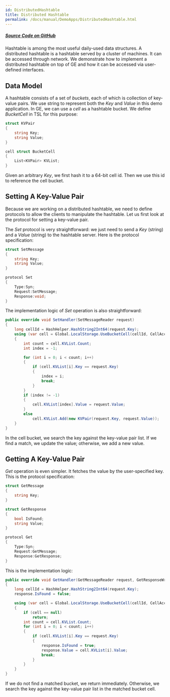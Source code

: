 ```yaml
---
id: DistributedHashtable
title: Distributed Hashtable
permalink: /docs/manual/DemoApps/DistributedHashtable.html
---
```


##### <a href="https://github.com/Microsoft/GraphEngine/tree/master/samples/DistributedHashtable" target="_blank">Source Code on GitHub</a>

Hashtable is among the most useful daily-used data structures. A
distributed hashtable is a hashtable served by a cluster of
machines. It can be accessed through network. We demonstrate how to
implement a distributed hashtable on top of GE and how it
can be accessed via user-defined interfaces.

## Data Model

A hashtable consists of a set of *buckets*, each of which is
collection of key-value pairs. We use string to represent both the
_Key_ and _Value_ in this demo application. In GE, we can
use a _cell_ as a hashtable bucket. We define _BucketCell_ in TSL for
this purpose:

```C#
struct KVPair
{
    string Key;
    string Value;
}

cell struct BucketCell
{
    List<KVPair> KVList;
}
```

Given an arbitrary _Key_, we first hash it to a 64-bit cell id. Then
we use this id to reference the cell bucket. 

## Setting A Key-Value Pair

Because we are working on a distributed hashtable, we need to define
protocols to allow the clients to manipulate the hashtable. Let us
first look at the protocol for setting a key-value pair.

The _Set_ protocol is very straightforward: we just need to send a
_Key_ (string) and a _Value_ (string) to the hashtable server. Here is
the protocol specification:

```C#
struct SetMessage
{
    string Key;
    string Value;
}

protocol Set
{
    Type:Syn;
    Request:SetMessage;
    Response:void;
}
```

The implementation logic of _Set_ operation is also straightforward:

```C#
public override void SetHandler(SetMessageReader request)
{
    long cellId = HashHelper.HashString2Int64(request.Key);
    using (var cell = Global.LocalStorage.UseBucketCell(cellId, CellAccessOptions.CreateNewOnCellNotFound))
    {
        int count = cell.KVList.Count;
        int index = -1;

        for (int i = 0; i < count; i++)
        {
            if (cell.KVList[i].Key == request.Key)
            {
                index = i;
                break;
            }
        }
        if (index != -1)
        {
            cell.KVList[index].Value = request.Value;
        }
        else
            cell.KVList.Add(new KVPair(request.Key, request.Value));
    }
}
```

In the cell bucket, we search the key against the key-value pair
list. If we find a match, we update the value; otherwise, we add a new
value.

## Getting A Key-Value Pair

_Get_ operation is even simpler. It fetches the value by the
user-specified key. This is the protocol specification:

```C#
struct GetMessage
{
    string Key;
}

struct GetResponse
{
    bool IsFound;
    string Value;
}

protocol Get
{
    Type:Syn;
    Request:GetMessage;
    Response:GetResponse;
}
```

This is the implementation logic:

```C#
public override void GetHandler(GetMessageReader request, GetResponseWriter response)
{
    long cellId = HashHelper.HashString2Int64(request.Key);
    response.IsFound = false;

    using (var cell = Global.LocalStorage.UseBucketCell(cellId, CellAccessOptions.ReturnNullOnCellNotFound))
    {
        if (cell == null)
            return;
        int count = cell.KVList.Count;
        for (int i = 0; i < count; i++)
        {
            if (cell.KVList[i].Key == request.Key)
            {
                response.IsFound = true;
                response.Value = cell.KVList[i].Value;
                break;
            }
        }
    }
}
```

If we do not find a matched bucket, we return immediately. Otherwise,
we search the key against the key-value pair list in the matched
bucket cell.
